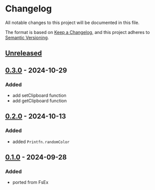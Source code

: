 # Changelog

All notable changes to this project will be documented in this file.

The format is based on [Keep a Changelog](https://keepachangelog.com/en/1.0.0/),
and this project adheres to [Semantic Versioning](https://semver.org/spec/v2.0.0.html).

## [Unreleased]

## [0.3.0] - 2024-10-29
### Added
- add setClipboard function
- add getClipboard function

## [0.2.0] - 2024-10-13
### Added
- added `Printfn.randomColor`

## [0.1.0] - 2024-09-28
### Added
- ported from FsEx

[Unreleased]: https://github.com/goswinr/Fesher/compare/0.3.0...HEAD
[0.3.0]: https://github.com/goswinr/Fesher/compare/0.2.0...0.3.0
[0.2.0]: https://github.com/goswinr/Fesher/compare/0.1.0...0.2.0
[0.1.0]: https://github.com/goswinr/Fesher/releases/tag/0.1.0


<!--
use to get tag dates:
git log --tags --simplify-by-decoration --pretty="format:%ci %d"

-->